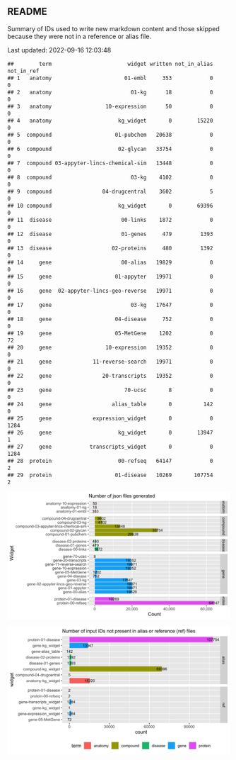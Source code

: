 ## README

Summary of IDs used to write new markdown content and those skipped
because they were not in a reference or alias file.

Last updated: 2022-09-16 12:03:48

    ##        term                        widget written not_in_alias not_in_ref
    ## 1   anatomy                       01-embl     353            0          0
    ## 2   anatomy                         01-kg      18            0          0
    ## 3   anatomy                 10-expression      50            0          0
    ## 4   anatomy                     kg_widget       0        15220          0
    ## 5  compound                    01-pubchem   20638            0          0
    ## 6  compound                     02-glycan   33754            0          0
    ## 7  compound 03-appyter-lincs-chemical-sim   13448            0          0
    ## 8  compound                         03-kg    4102            0          0
    ## 9  compound                04-drugcentral    3602            5          0
    ## 10 compound                     kg_widget       0        69396          0
    ## 11  disease                      00-links    1872            0          0
    ## 12  disease                      01-genes     479         1393          0
    ## 13  disease                   02-proteins     480         1392          0
    ## 14     gene                      00-alias   19829            0          0
    ## 15     gene                    01-appyter   19971            0          0
    ## 16     gene  02-appyter-lincs-geo-reverse   19971            0          0
    ## 17     gene                         03-kg   17647            0          0
    ## 18     gene                    04-disease     752            0          0
    ## 19     gene                    05-MetGene    1202            0         72
    ## 20     gene                 10-expression   19352            0          0
    ## 21     gene             11-reverse-search   19971            0          0
    ## 22     gene                20-transcripts   19352            0          0
    ## 23     gene                       70-ucsc       8            0          0
    ## 24     gene                   alias_table       0          142          0
    ## 25     gene             expression_widget       0            0       1284
    ## 26     gene                     kg_widget       0        13947          1
    ## 27     gene            transcripts_widget       0            0       1284
    ## 28  protein                     00-refseq   64147            0          2
    ## 29  protein                    01-disease   10269       107754          2

![](chunks.png)

![](skipped.png)
